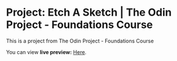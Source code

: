 # Project: Etch A Sketch | The Odin Project - Foundations Course

This is a project from The Odin Project - Foundations Course

You can view **live preview:** [Here](https://alchuu00.github.io/etch-a-sketch/).
